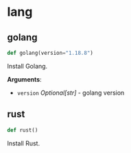 # lang

## golang

```python
def golang(version="1.18.8")
```

Install Golang.

**Arguments**:

- `version` _Optional[str]_ - golang version

## rust

```python
def rust()
```

Install Rust.

